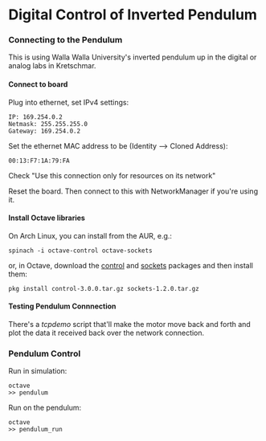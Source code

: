 # Digital Control of Inverted Pendulum
### Connecting to the Pendulum
This is using Walla Walla University's inverted pendulum up in the digital or
analog labs in Kretschmar.

#### Connect to board
Plug into ethernet, set IPv4 settings:

    IP: 169.254.0.2
    Netmask: 255.255.255.0
    Gateway: 169.254.0.2

Set the ethernet MAC address to be (Identity --> Cloned Address):

    00:13:F7:1A:79:FA

Check "Use this connection only for resources on its network"

Reset the board. Then connect to this with NetworkManager if you're using it.

#### Install Octave libraries
On Arch Linux, you can install from the AUR, e.g.:

    spinach -i octave-control octave-sockets

or, in Octave, download the [control](http://octave.sourceforge.net/control/)
and [sockets](http://octave.sourceforge.net/sockets/) packages and then
install them:

    pkg install control-3.0.0.tar.gz sockets-1.2.0.tar.gz

#### Testing Pendulum Connnection
There's a _tcpdemo_ script that'll make the motor move back and forth and plot
the data it received back over the network connection.

### Pendulum Control
Run in simulation:

    octave
    >> pendulum

Run on the pendulum:

    octave
    >> pendulum_run

